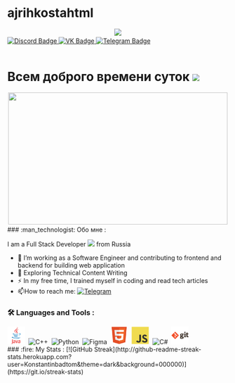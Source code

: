 # ajrihkostahtml
<div id="header" align="center">
  <img src="https://gifdb.com/images/high/black-cat-aggressive-typing-vjhtav6tiwbx1a2c.gif" width="200"/>
</div>
<div id="badges">
  <a href="https://discord.com/badtom2">
    <img src="https://img.shields.io/badge/Discord-purple?style=for-the-badge&logo=Discord&logoColor=white" alt="Discord Badge"/>
  </a>
  <a href="https://vk.com/id479778845">
    <img src="https://img.shields.io/badge/vk-blue?style=for-the-badge&logo=vk&logoColor=white" alt="VK Badge"/>
  </a>
  <a href="https://t.me/BADTOM">
    <img src="https://img.shields.io/badge/Telegram-blue?style=for-the-badge&logo=telegram&logoColor=white" alt="Telegram Badge"/>
  </a>
</div>
<img src="https://komarev.com/ghpvc/?username=Konstantinbadtom&style=flat-square&color=blue" alt=""/>
<h1>
 Всем доброго времени суток
  <img src="https://media.giphy.com/media/hvRJCLFzcasrR4ia7z/giphy.gif" width="30px"/>
</h1>
<div align="center">
  <img src="https://cdn.dribbble.com/users/410907/screenshots/2044702/media/75c2a89aea2d580d75e4e85956369929.gif" width="500" height="300"/>
</div>
### :man_technologist: Обо мне :

I am a Full Stack Developer <img src="https://media.giphy.com/media/WUlplcMpOCEmTGBtBW/giphy.gif" width="30"> from Russia
- :telescope: I’m working as a Software Engineer and contributing to frontend and backend for building web application
- :seedling: Exploring Technical Content Writing
- :zap: In my free time, I trained myself in coding and read tech articles
- :mailbox:How to reach me: [![Telegram](https://img.shields.io/badge/Telegram-blue?style=for-the-badge&logo=telegram&logoColor=white)](https://t.me/BADTOM)
### :hammer_and_wrench: Languages and Tools :
<div>
  <img src="https://github.com/devicons/devicon/blob/master/icons/java/java-original-wordmark.svg" title="Java" alt="Java" width="40" height="40"/>&nbsp;
  <img src="https://frankfurt.apollo.olxcdn.com/v1/files/2j2olrmcw37i2-KZ/image;s=1000x700" title="C++" alt="C++" width="40" height="40"/>&nbsp;
  <img src="https://avatars.mds.yandex.net/i?id=fe33010a012bcace915b74ad668f7024_l-8000733-images-thumbs&n=13" title="Python" alt="Python" width="40" height="40"/>&nbsp;
  <img src="https://avatars.mds.yandex.net/i?id=e25215518d3e0e24fb8b9ba34d8385b275689e57-12480075-images-thumbs&n=13" title="Figma" alt="Figma " width="40" height="40"/>&nbsp;
  <img src="https://github.com/devicons/devicon/blob/master/icons/html5/html5-original.svg" title="HTML5" alt="HTML" width="40" height="40"/>&nbsp;
  <img src="https://github.com/devicons/devicon/blob/master/icons/javascript/javascript-original.svg" title="JavaScript" alt="JavaScript" width="40" height="40"/>&nbsp;
  <img src="https://i.pinimg.com/736x/7c/4e/2f/7c4e2fc2796aa54f0046c72154c3e24b.jpg" title="C#"  alt="C#" width="40" height="40"/>&nbsp;
  <img src="https://github.com/devicons/devicon/blob/master/icons/git/git-original-wordmark.svg" title="Git" **alt="Git" width="40" height="40"/>
</div>
### :fire: My Stats :
[![GitHub Streak](http://github-readme-streak-stats.herokuapp.com?user=Konstantinbadtom&theme=dark&background=000000)](https://git.io/streak-stats)

